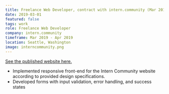 ```yaml
---
title: Freelance Web Developer, contract with intern.community (Mar 2019 - Apr 2019)
date: 2019-03-01
featured: false
tags: work
role: Freelance Web Developer
company: intern.community
timeframe: Mar 2019 - Apr 2019
location: Seattle, Washington
image: interncommunity.png
---
```

[See the published website here.](https://interncommunity.com)

- Implemented responsive front-end for the Intern Community website according to provided design specifications. 
- Developed forms with input validation, error handling, and success states